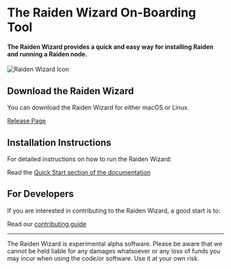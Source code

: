 # The Raiden Wizard On-Boarding Tool

#### The Raiden Wizard provides a quick and easy way for installing Raiden and running a Raiden node.

![Raiden Wizard Icon](https://github.com/raiden-network/raiden-wizard/blob/master/resources/static/icons/raiden_wizard_icon.png?raw=true)


## Download the Raiden Wizard

You can download the Raiden Wizard for either macOS or Linux.

[Release Page](https://github.com/raiden-network/raiden-installer/releases/)

## Installation Instructions

For detailed instructions on how to run the Raiden Wizard:

Read the [Quick Start section of the documentation](https://docs.raiden.network/quick-start)

## For Developers

If you are interested in contributing to the Raiden Wizard, a good start is to:

Read our [contributing guide](https://github.com/raiden-network/raiden-installer/blob/master/CONTRIBUTING.md)

---
The Raiden Wizard is experimental alpha software. Please be aware that we cannot be held liable for any damages whatsoever or any loss of funds you may incur when using the code/or software. Use it at your own risk.
